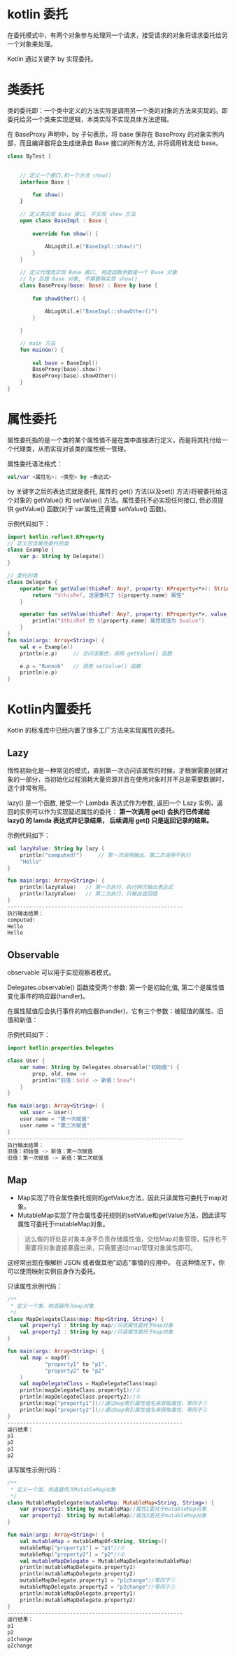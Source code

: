 # kotlin 委托
在委托模式中，有两个对象参与处理同一个请求，接受请求的对象将请求委托给另一个对象来处理。

Kotlin 通过关键字 by 实现委托。

# 类委托
类的委托即：一个类中定义的方法实际是调用另一个类的对象的方法来实现的。即委托给另一个类来实现逻辑，本类实际不实现具体方法逻辑。

在 BaseProxy 声明中，by 子句表示，将 base 保存在 BaseProxy 的对象实例内部，而且编译器将会生成继承自 Base 接口的所有方法, 并将调用转发给 base。

```kotlin
class ByTest {
   

    // 定义一个接口,和一个方法 show()
    interface Base {
   
        fun show()
    }

    // 定义类实现 Base 接口, 并实现 show 方法
    open class BaseImpl : Base {
   
        override fun show() {
   
            AbLogUtil.e("BaseImpl::show()")
        }
    }

    // 定义代理类实现 Base 接口, 构造函数参数是一个 Base 对象
    // by 后跟 Base 对象, 不需要再实现 show()
    class BaseProxy(base: Base) : Base by base {
   
        fun showOther() {
   
            AbLogUtil.e("BaseImpl::showOther()")
        }

    }

    // main 方法
    fun mainGo() {
   
        val base = BaseImpl()
        BaseProxy(base).show()
        BaseProxy(base).showOther()
    }
}
```


# 属性委托

属性委托指的是一个类的某个属性值不是在类中直接进行定义，而是将其托付给一个代理类，从而实现对该类的属性统一管理。

属性委托语法格式：

```kotlin
val/var <属性名>: <类型> by <表达式>
```

by 关键字之后的表达式就是委托, 属性的 get() 方法(以及set() 方法)将被委托给这个对象的 getValue() 和 setValue() 方法。属性委托不必实现任何接口, 但必须提供 getValue() 函数(对于 var属性,还需要 setValue() 函数)。

示例代码如下：
```kotlin
import kotlin.reflect.KProperty
// 定义包含属性委托的类
class Example {
    var p: String by Delegate()
}

// 委托的类
class Delegate {
    operator fun getValue(thisRef: Any?, property: KProperty<*>): String {
        return "$thisRef, 这里委托了 ${property.name} 属性"
    }

    operator fun setValue(thisRef: Any?, property: KProperty<*>, value: String) {
        println("$thisRef 的 ${property.name} 属性赋值为 $value")
    }
}
fun main(args: Array<String>) {
    val e = Example()
    println(e.p)     // 访问该属性，调用 getValue() 函数

    e.p = "Runoob"   // 调用 setValue() 函数
    println(e.p)
}
```

# Kotlin内置委托
Kotlin 的标准库中已经内置了很多工厂方法来实现属性的委托。

## Lazy
惰性初始化是一种常见的模式，直到第一次访问该属性的时候，才根据需要创建对象的一部分，当初始化过程消耗大量资源并且在使用对象时并不总是需要数据时，这个非常有用。

lazy() 是一个函数, 接受一个 Lambda 表达式作为参数, 返回一个 Lazy <T> 实例，返回的实例可以作为实现延迟属性的委托： **第一次调用 get() 会执行已传递给 lazy() 的 lamda 表达式并记录结果， 后续调用 get() 只是返回记录的结果。**

示例代码如下：
```kotlin
val lazyValue: String by lazy {
    println("computed!")     // 第一次调用输出，第二次调用不执行
    "Hello"
}

fun main(args: Array<String>) {
    println(lazyValue)   // 第一次执行，执行两次输出表达式
    println(lazyValue)   // 第二次执行，只输出返回值
}
--------------------------------------------------------
执行输出结果：
computed!
Hello
Hello
```

## Observable
observable 可以用于实现观察者模式。

Delegates.observable() 函数接受两个参数: 第一个是初始化值, 第二个是属性值变化事件的响应器(handler)。

在属性赋值后会执行事件的响应器(handler)，它有三个参数：被赋值的属性、旧值和新值：

示例代码如下：
```kotlin
import kotlin.properties.Delegates

class User {
    var name: String by Delegates.observable("初始值") {
        prop, old, new ->
        println("旧值：$old -> 新值：$new")
    }
}

fun main(args: Array<String>) {
    val user = User()
    user.name = "第一次赋值"
    user.name = "第二次赋值"
}
--------------------------------------------------------
执行输出结果：
旧值：初始值 -> 新值：第一次赋值
旧值：第一次赋值 -> 新值：第二次赋值
```

## Map
- Map实现了符合属性委托规则的getValue方法，因此只读属性可委托于map对象。
- MutableMap实现了符合属性委托规则的setValue和getValue方法，因此读写属性可委托于mutableMap对象。
> 这么做的好处是对象本身不负责存储属性值，交给Map对象管理，程序也不需要将对象直接暴露出来，只需要通过map管理对象属性即可。

这经常出现在像解析 JSON 或者做其他"动态"事情的应用中。 在这种情况下，你可以使用映射实例自身作为委托。

只读属性示例代码：
```kotlin
/**
 * 定义一个类，构造器传入map对象
 */
class MapDelegateClass(map: Map<String, String>) {
    val property1 : String by map//只读属性委托于map对象
    val property2 : String by map//只读属性委托于map对象
}

fun main(args: Array<String>) {
    val map = mapOf(
            "property1" to "p1",
            "property2" to "p2"
    )
    val mapDelegateClass = MapDelegateClass(map)
    println(mapDelegateClass.property1)//①
    println(mapDelegateClass.property2)//②
    println(map["property1"])//通过map索引属性值名来获取属性，等同于①
    println(map["property2"])//通过map索引属性值名来获取属性，等同于②
}
--------------------------------------------------------
运行结果：
p1
p2
p1
p2
```

读写属性示例代码：
```kotlin
/**
 * 定义一个类，构造器传入MutableMap对象
 */
class MutableMapDelegate(mutableMap: MutableMap<String, String>) {
    var property1: String by mutableMap//属性1委托于mutableMap对象
    var property2: String by mutableMap//属性2委托于mutableMap对象
}

fun main(args: Array<String>) {
    val mutableMap = mutableMapOf<String, String>()
    mutableMap["property1"] = "p1"//①
    mutableMap["property2"] = "p2"//②
    val mutableMapDelegate = MutableMapDelegate(mutableMap)
    println(mutableMapDelegate.property1)
    println(mutableMapDelegate.property2)
    mutableMapDelegate.property1 = "p1change"//等同于①
    mutableMapDelegate.property2 = "p2change"//等同于②
    println(mutableMapDelegate.property1)
    println(mutableMapDelegate.property2)
}
--------------------------------------------------------
运行结果：
p1
p2
p1change
p2change
```
